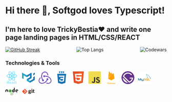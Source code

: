 # Hi there 👋, Softgod loves Typescript!
## I'm here to love TrickyBestia❤ and write one page landing pages in HTML/CSS/REACT

<div style="display: flex; justify-content: space-between; align-items: flex-start;">
  <a href="https://git.io/streak-stats">
    <img src="https://streak-stats.demolab.com?user=Softgod4&theme=dark&border_radius=0.5&date_format=M%20j%5B%2C%20Y%5D&card_width=500&card_height=200" alt="GitHub Streak" />
  </a>
  <img src="https://github-readme-stats.vercel.app/api/top-langs/?username=anuraghazra&layout=compact&theme=dark" alt="Top Langs" />
  <img src="https://www.codewars.com/users/Softgod4/badges/large" alt="Codewars" />
</div>

### Technologies & Tools

<div>
  <img src="https://github.com/devicons/devicon/blob/master/icons/react/react-original-wordmark.svg" title="React" alt="React" width="40" height="40" style="margin-right: 4px;"/>&nbsp;
  <img src="https://github.com/devicons/devicon/blob/master/icons/materialui/materialui-original.svg" title="Material UI" alt="Material UI" width="40" height="40" style="margin-right: 4px;"/>&nbsp;
  <img src="https://github.com/devicons/devicon/blob/master/icons/redux/redux-original.svg" title="Redux" alt="Redux " width="40" height="40" style="margin-right: 4px;"/>&nbsp;
  <img src="https://github.com/devicons/devicon/blob/master/icons/css3/css3-plain-wordmark.svg"  title="CSS3" alt="CSS" width="40" height="40" style="margin-right: 4px;"/>&nbsp;
  <img src="https://github.com/devicons/devicon/blob/master/icons/html5/html5-original.svg" title="HTML5" alt="HTML" width="40" height="40" style="margin-right: 4px;"/>&nbsp;
  <img src="https://github.com/devicons/devicon/blob/master/icons/javascript/javascript-original.svg" title="JavaScript" alt="JavaScript" width="40" height="40" style="margin-right: 4px;"/>&nbsp;
  <img src="https://github.com/devicons/devicon/blob/master/icons/firebase/firebase-plain-wordmark.svg" title="Firebase" alt="Firebase" width="40" height="40" style="margin-right: 4px;"/>&nbsp;
  <img src="https://github.com/devicons/devicon/blob/master/icons/gatsby/gatsby-original.svg" title="Gatsby"  alt="Gatsby" width="40" height="40" style="margin-right: 4px;"/>&nbsp;
  <img src="https://github.com/devicons/devicon/blob/master/icons/mysql/mysql-original-wordmark.svg" title="MySQL"  alt="MySQL" width="40" height="40" style="margin-right: 4px;"/>&nbsp;
  <img src="https://github.com/devicons/devicon/blob/master/icons/nodejs/nodejs-original-wordmark.svg" title="NodeJS" alt="NodeJS" width="40" height="40" style="margin-right: 4px;"/>&nbsp;
  <img src="https://github.com/devicons/devicon/blob/master/icons/git/git-original-wordmark.svg" title="Git" alt="Git" width="40" height="40" style="margin-right: 4px;"/>
</div>
